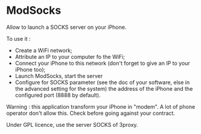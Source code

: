 ModSocks
========

Allow to launch a SOCKS server on your iPhone.

To use it :
- Create a WiFi network;
- Attribute an IP to your computer fo the WiFi;
- Connect your iPhone to this network (don't forget to give an IP to your iPhone too);
- Launch ModSocks, start the server
- Configure for SOCKS parameter (see the doc of your software, else in the advanced setting for the system) the address of the iPhone and the configured port (8888 by default).

Warning : this application transform your iPhone in "modem". A lot of phone operator don't allow this. Check before going against your contract.

Under GPL licence, use the server SOCKS of 3proxy. 
